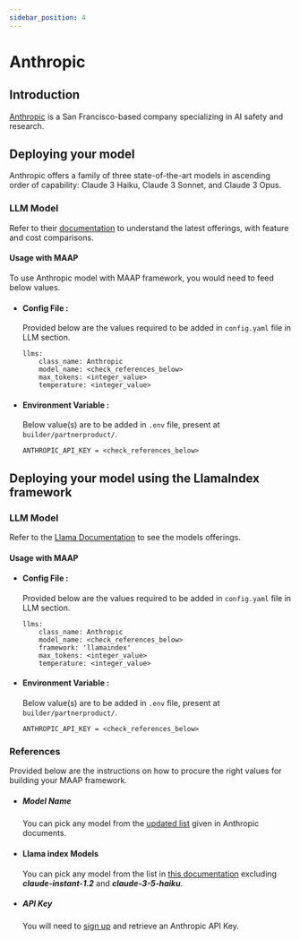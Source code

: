```yaml
---
sidebar_position: 4
---
```


# Anthropic

## Introduction

[Anthropic](https://www.anthropic.com/) is a San Francisco-based company specializing in AI safety and research. 

## Deploying your model
Anthropic offers a family of three state-of-the-art models in ascending order of capability: Claude 3 Haiku, Claude 3 Sonnet, and Claude 3 Opus.

### LLM Model 

Refer to their [documentation](https://docs.anthropic.com/en/docs/about-claude/models) to understand the latest offerings, with feature and cost comparisons.

#### Usage with MAAP
To use Anthropic model with MAAP framework, you would need to feed below values.

- #### Config File :
  Provided below are the values required to be added in `config.yaml` file in LLM section.
  ```
  llms:
      class_name: Anthropic
      model_name: <check_references_below>
      max_tokens: <integer_value>
      temperature: <integer_value>

  ```

- #### Environment Variable :
  Below value(s) are to be added in `.env` file, present at `builder/partnerproduct/`.

  ```
  ANTHROPIC_API_KEY = <check_references_below>
  ```

## Deploying your model using the LlamaIndex framework

### LLM Model

Refer to the [Llama Documentation](https://legacy.ts.llamaindex.ai/api/classes/Anthropic#chat) to see the models
offerings. 

#### Usage with MAAP

- #### Config File :
  Provided below are the values required to be added in `config.yaml` file in LLM section.
  ```
  llms:
      class_name: Anthropic
      model_name: <check_references_below>
      framework: 'llamaindex'
      max_tokens: <integer_value>
      temperature: <integer_value>

  ```

- #### Environment Variable :
  Below value(s) are to be added in `.env` file, present at `builder/partnerproduct/`.

  ```
  ANTHROPIC_API_KEY = <check_references_below>
  ```

### References

Provided below are the instructions on how to procure the right values for building your MAAP framework.

- ##### Model Name
  You can pick any model from the [updated list](https://docs.anthropic.com/en/docs/about-claude/models#model-names) given in Anthropic documents.

- #### Llama index Models
  You can pick any model from the list in [this documentation](https://legacy.ts.llamaindex.ai/api/classes/Anthropic#accessors) 
  excluding ***claude-instant-1.2*** and ***claude-3-5-haiku***.

- ##### API Key 

  You will need to [sign up](https://www.anthropic.com/api) and retrieve an Anthropic API Key.
